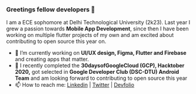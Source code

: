 ### Greetings fellow developers 👋

<!--
**hareshnayak/hareshnayak** is a ✨ _special_ ✨ repository because its `README.md` (this file) appears on your GitHub profile.

- 🔭 I’m currently working on Flutter and Firebase
- 🌱 I’m currently learning ...
- 👯 I’m looking to collaborate on ...
- 🤔 I’m looking for help with ...
- 💬 Ask me about ...
- 📫 How to reach me: ...
- 😄 Pronouns: ...
- ⚡ Fun fact: ...
-->
I am a ECE sophomore at Delhi Technological University (2k23). Last year I grew a passion towards **Mobile App Development**, since then I have been working on multiple flutter projects of my own and am excited about contributing to open source this year on.  
- 🔭 I’m currently working on **UI/UX design, Figma, Flutter and Firebase** and creating apps that matter.
- 🌱 I recently completed the **30daysofGoogleCloud (GCP), Hacktober 2020,** got selected in **Google Developer Club (DSC-DTU) Android Team** and am looking forward to contributing to open source this year 
- 📫 How to reach me: [Linkedin](https://linkedin.in/in/hareshnayak08) | [Twitter](https://twitter.com/HareshNayak19) | [Devfolio](https://devfolio.co/@HareshNayak)
